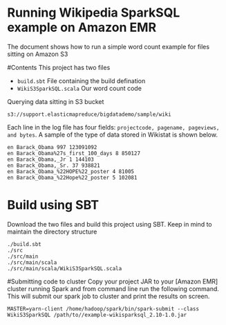 # Running Wikipedia SparkSQL example on Amazon EMR
The document shows how to run a simple word count example for files sitting on Amazon S3

#Contents
This project has two files 
- ``build.sbt`` File containing the build defination
- ```WikiS3SparkSQL.scala``` Our word count code

Querying data sitting in S3 bucket 
```
s3://support.elasticmapreduce/bigdatademo/sample/wiki
```
Each line in the log file has four fields: ``projectcode, pagename, pageviews, and bytes``. 
A sample of the type of data stored in Wikistat is shown below.

```
en Barack_Obama 997 123091092
en Barack_Obama%27s_first_100_days 8 850127
en Barack_Obama,_Jr 1 144103
en Barack_Obama,_Sr. 37 938821
en Barack_Obama_%22HOPE%22_poster 4 81005
en Barack_Obama_%22Hope%22_poster 5 102081
```

# Build using SBT
Download the two files and build this project using SBT. Keep in mind to maintain the directory structure

```
./build.sbt
./src
./src/main
./src/main/scala
./src/main/scala/WikiS3SparkSQL.scala
```

#Submitting code to cluster
Copy your project JAR to your [Amazon EMR] cluster running Spark and from command line run the following command. This will submit our spark job to cluster and print the results on screen. 

```MASTER=yarn-client /home/hadoop/spark/bin/spark-submit --class WikiS3SparkSQL /path/to//example-wikisparksql_2.10-1.0.jar```


